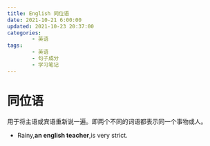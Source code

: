 ```yaml
---
title: English 同位语
date: 2021-10-21 6:00:00
updated: 2021-10-23 20:37:00
categories:
        - 英语
tags:
        - 英语
        - 句子成分
        - 学习笔记
---
```


# 同位语

用于将主语或宾语重新说一遍。即两个不同的词语都表示同一个事物或人。

- Rainy,**an english teacher**,is very strict.
